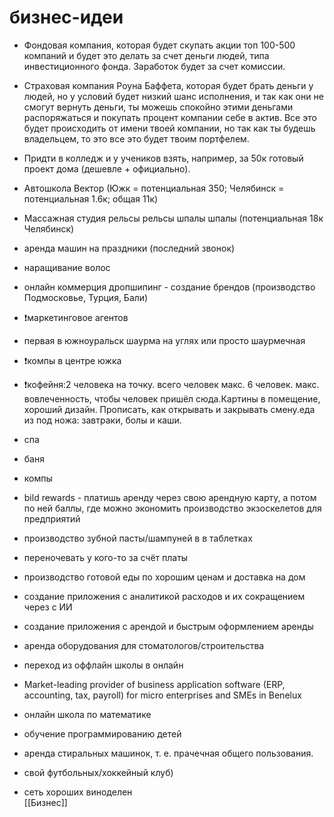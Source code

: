 # бизнес-идеи  
- Фондовая компания, которая будет скупать акции топ 100-500 компаний и будет это делать за счет деньги людей, типа инвестиционного фонда. Заработок будет за счет комиссии.  
- Страховая компания Роуна Баффета, которая будет брать деньги у людей, но у условий будет низкий шанс исполнения, и так как они не смогут вернуть деньги, ты можешь спокойно этими деньгами распоряжаться и покупать процент компании себе в актив. Все это будет происходить от имени твоей компании, но так как ты будешь владельцем, то это все это будет твоим портфелем.  
- Придти в колледж и у учеников взять, например, за 50к готовый проект дома (дешевле + официально).  
- Автошкола Вектор (Южк = потенциальная 350; Челябинск = потенциальная 1.6к; общая 11к)  
- Массажная студия рельсы рельсы шпалы шпалы (потенциальная 18к Челябинск)  
- аренда машин на праздники (последний звонок)  
- наращивание волос  
- онлайн коммерция дропшипинг - создание брендов (производство Подмосковье, Турция, Бали)  
- ❗маркетинговое агентов  
- первая в южноуральск шаурма на углях или просто шаурмечная  
- ❗компы в центре южка  
- ❗кофейня:2 человека на точку. всего человек макс. 6 человек. макс. вовлеченность, чтобы человек пришёл сюда.Картины в помещение, хороший дизайн. Прописать, как открывать и закрывать смену.еда из под ножа: завтраки, болы и каши.  
- спа  
- баня  
- компы  
- bild rewards - платишь аренду через свою арендную карту, а потом по ней баллы, где можно экономить производство экзоскелетов для предприятий  
- производство зубной пасты/шампуней в в таблетках  
- переночевать у кого-то за счёт платы  
- производство готовой еды по хорошим ценам и доставка на дом  
- создание приложения с аналитикой расходов и их сокращением через с ИИ  
- создание приложения с арендой и быстрым оформлением аренды  
- аренда оборудования для стоматологов/строительства  
- переход из оффлайн школы в онлайн  
- Market-leading provider of business application software (ERP, accounting, tax, payroll) for micro enterprises and SMEs in Benelux  
- онлайн школа по математике  
- обучение программированию детей  
  
  
  
- аренда стиральных машинок, т. е. прачечная общего пользования.  
- свой футбольных/хоккейный клуб)  
- сеть хороших виноделен  
[[Бизнес]]